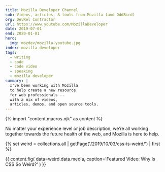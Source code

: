 ```yaml
---
title: Mozilla Developer Channel
sub: Videos, articles, & tools from Mozilla (and OddBird)
org: DevRel Contractor
url: https://www.youtube.com/MozillaDeveloper
date: 2019-07-01
end: 2020-01-01
hero:
  img: mozdev/mozilla-youtube.jpg
index: mozilla developer
tags:
  - writing
  - code
  - code video
  - speaking
  - mozilla developer
summary: |
  I've been working with Mozilla
  to help create a new resource
  for web professionals --
  with a mix of videos,
  articles, demos, and open source tools.
---
```

{% import "content.macros.njk" as content %}

No matter your experience level or job description,
we’re all working together towards the future health of the web,
and Mozilla is here to help.

{% set weird = collections.all | getPage('/2019/10/03/css-is-weird/') | first %}

{{ content.fig(
  data=weird.data.media,
  caption='Featured Video: Why Is CSS So Weird?'
) }}
